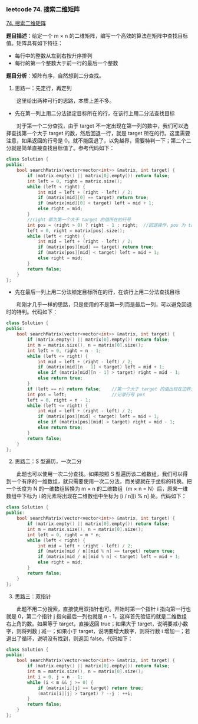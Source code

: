 ### leetcode 74. 搜索二维矩阵

[74. 搜索二维矩阵](https://leetcode-cn.com/problems/search-a-2d-matrix/)

**题目描述**：给定一个 m $\times$ n 的二维矩阵，编写一个高效的算法在矩阵中查找目标值。矩阵具有如下特征：

-   每行中的整数从左到右按升序排列
-   每行的第一个整数大于前一行的最后一个整数

**题目分析**：矩阵有序，自然想到二分查找。

1. 思路一：先定行，再定列

&emsp;&emsp;这里给出两种可行的思路，本质上差不多。

-   先在第一列上用二分法锁定目标所在的行，在该行上用二分法查找目标

&emsp;&emsp;对于第一个二分查找，由于 target 不一定出现在第一列的数中，我们可以选择查找第一个大于 target 的数，然后回退一行，就是 target 所在的行。这里需要注意，如果返回的行号是 0，就不能回退了，以免越界，需要特判一下；第二个二分就是简单直接查找目标值了。参考代码如下：

```c++
class Solution {
public:
    bool searchMatrix(vector<vector<int>> &matrix, int target) {
        if (matrix.empty() || matrix[0].empty()) return false;
        int left = 0, right = matrix.size();
        while (left < right) {
            int mid = left + (right - left) / 2;
            if (matrix[mid][0] == target) return true;
            if (matrix[mid][0] < target) left = mid + 1;
            else right = mid;
        }
        //right 即为第一个大于 target 的值所在的行号
        int pos = (right > 0) ? right - 1 : right;  //回退操作，pos 为 target 可能在的行号
        left = 0, right = matrix[pos].size();
        while (left < right) {
            int mid = left + (right - left) / 2;
            if (matrix[pos][mid] == target) return true;
            if (matrix[pos][mid] < target) left = mid + 1;
            else right = mid;
        }
        return false;
    }
};
```

-   先在最后一列上用二分法锁定目标所在的行，在该行上用二分法查找目标

&emsp;&emsp;和刚才几乎一样的思路，只是使用的不是第一列而是最后一列，可以避免回退时的特判。代码如下：

```c++
class Solution {
public:
    bool searchMatrix(vector<vector<int>> &matrix, int target) {
        if (matrix.empty() || matrix[0].empty()) return false;
        int m = matrix.size(), n = matrix[0].size();
        int left = 0, right = n - 1;
        while (left <= right) {
            int mid = left + (right - left) / 2;
            if (matrix[mid][n - 1] < target) left = mid + 1;
            else if (matrix[mid][n - 1] > target) right = mid - 1;
            else return true;
        }
        if (left == n) return false;    //第一个大于 target 的值出现在边界外，不可能
        int pos = left;                 //记录行号 pos
        left = 0, right = n - 1;
        while (left <= right) {
            int mid = left + (right - left) / 2;
            if (matrix[pos][mid] < target) left = mid + 1;
            else if (matrix[pos][mid] > target) right = mid - 1;
            else return true;
        }
        return false;
    }
};
```

2. 思路二：S 型遍历，一次二分

&emsp;&emsp;此题也可以使用一次二分查找。如果按照 S 型遍历该二维数组，我们可以得到一个有序的一维数组，就只需要使用一次二分法，而关键就在于坐标的转换。把一个长度为 N 的一维数组转换为 m $\times$ n 的二维数组（m $\times$ n = N）后，原来一维数组中下标为 i 的元素将出现在二维数组中坐标为 [i / n][i % n] 处。代码如下：

```c++
class Solution {
public:
    bool searchMatrix(vector<vector<int>> &matrix, int target) {
        if (matrix.empty() || matrix[0].empty()) return false;
        int m = matrix.size(), n = matrix[0].size();
        int left = 0, right = m * n;
        while (left < right) {
            int mid = left + (right - left) / 2;
            if (matrix[mid / n][mid % n] == target) return true;
            if (matrix[mid / n][mid % n] < target) left = mid + 1;
            else right = mid;
        }
        return false;
    }
};
```

3. 思路三：双指针

&emsp;&emsp;此题不用二分搜索，直接使用双指针也可。开始时第一个指针 i 指向第一行也就是 0，第二个指针 j 指向最后一列也就是 n - 1，这样首先验证的就是二维数组右上角的数。如果等于 target，直接返回 true；如果大于 target，说明要减小数字，则将列数 j 减一；如果小于 target，说明要增大数字，则将行数 i 增加一；若退出了循环，说明没有找到，则返回 false。代码如下：

```c++
class Solution {
public:
    bool searchMatrix(vector<vector<int>> &matrix, int target) {
        if (matrix.empty() || matrix[0].empty()) return false;
        int m = matrix.size(), n = matrix[0].size();
        int i = 0, j = n - 1;
        while (i < m && j >= 0) {
            if (matrix[i][j] == target) return true;
            (matrix[i][j] > target) ? --j : ++i;
        }
        return false;
    }
};
```
